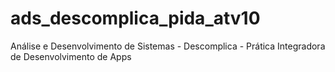 # ads_descomplica_pida_atv10
Análise e Desenvolvimento de Sistemas - Descomplica - Prática Integradora de Desenvolvimento de Apps
